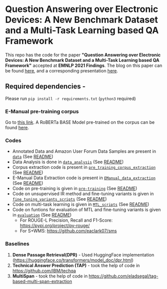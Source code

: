 # Question Answering over Electronic Devices: A New Benchmark Dataset and a Multi-Task Learning based QA Framework

This repo has the code for the paper **"Question Answering over Electronic Devices: A New Benchmark Dataset and a Multi-Task Learning based QA Framework"** accepted at **EMNLP 2021 Findings**. The blog on this paper can be found [here](https://medium.com/@nandyabhilash/question-answering-over-electronic-devices-a-new-benchmark-dataset-and-a-multi-task-learning-based-5ac5661dc858), and a corresponding presentation [here](https://docs.google.com/presentation/d/1k2qj6cmh3C1ZXmlYzscPlM3sRubD7kzqEDP2npvkK6c/edit?usp=sharing).

## Required dependencies -

Please run `pip install -r requirements.txt` (`python3` required)

### E-Manual pre-training corpus

Go to [this link](https://drive.google.com/drive/folders/1-gX1DlmVodP6OVRJC3WBRZoGgxPuJvvt?usp=sharing). A RoBERTa BASE Model pre-trained on the corpus can be found [here](https://huggingface.co/AnonymousSub/EManuals_Roberta).

### Codes

- Annotated Data and Amazon User Forum Data Samples are present in [`data`](https://github.com/anon-submission2020/Anonymous-Submission-EMNLP2021/tree/main/data) (See [README](https://github.com/anon-submission2020/Anonymous-Submission-EMNLP2021/tree/main/data/README.md))
- Data Analysis is done in [`data_analysis`](https://github.com/anon-submission2020/Anonymous-Submission-EMNLP2021/tree/main/data_analysis) (See [README](https://github.com/anon-submission2020/Anonymous-Submission-EMNLP2021/tree/main/data_analysis/README.md))
- Corpus extraction code is present in [`pre_training_corpus_extraction`](https://github.com/anon-submission2020/Anonymous-Submission-EMNLP2021/tree/main/pre_training_corpus_extraction) (See [README](https://github.com/anon-submission2020/Anonymous-Submission-EMNLP2021/tree/main/pre_training_corpus_extraction/README.md))
- E-Manual Data Extraction code is present in [`EManual_data_extraction`](https://github.com/anon-submission2020/Anonymous-Submission-EMNLP2021/tree/main/EManual_data_extraction) (See [README](https://github.com/anon-submission2020/Anonymous-Submission-EMNLP2021/tree/main/EManual_data_extraction/README.md))
- Code on pre-training is given in [`pre-training`](https://github.com/anon-submission2020/Anonymous-Submission-EMNLP2021/tree/main/pre-training) (See [README](https://github.com/anon-submission2020/Anonymous-Submission-EMNLP2021/tree/main/pre-training/README.md))
- Code on unsupervised IR method and fine-tuning variants is given in [`fine_tuning_variants_scripts`](https://github.com/anon-submission2020/Anonymous-Submission-EMNLP2021/tree/main/fine_tuning_variants_scripts) (See [README](https://github.com/anon-submission2020/Anonymous-Submission-EMNLP2021/tree/main/fine_tuning_variants_scripts/README.md))
- Code on multi-task learning is given in [`MTL_scripts`](https://github.com/anon-submission2020/Anonymous-Submission-EMNLP2021/tree/main/MTL_scripts) (See [README](https://github.com/anon-submission2020/Anonymous-Submission-EMNLP2021/tree/main/MTL_scripts/README.md))
- Code on funtions for evaluation of MTL and fine-tuning variants is given in [`evaluation`](https://github.com/anon-submission2020/Anonymous-Submission-EMNLP2021/tree/main/evaluation) (See [README](https://github.com/anon-submission2020/Anonymous-Submission-EMNLP2021/tree/main/evaluation/README.md))
  - For ROUGE-L Precision, Recall and F1-Score: https://pypi.org/project/py-rouge/
  - For S+WMS: https://github.com/eaclark07/sms

### Baselines

1. **Dense Passage Retrieval(DPR)** - Used HuggingFace implementation (https://huggingface.co/transformers/model_doc/dpr.html)
2. **Technical Answer Prediction (TAP)** - took the help of code in https://github.com/IBM/techqa
3. **MultiSpan** - took the help of code in https://github.com/eladsegal/tag-based-multi-span-extraction
